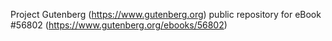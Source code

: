 Project Gutenberg (https://www.gutenberg.org) public repository for
eBook #56802 (https://www.gutenberg.org/ebooks/56802)
